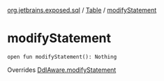 [org.jetbrains.exposed.sql](../index.md) / [Table](index.md) / [modifyStatement](.)

# modifyStatement

`open fun modifyStatement(): Nothing`

Overrides [DdlAware.modifyStatement](../-ddl-aware/modify-statement.md)

